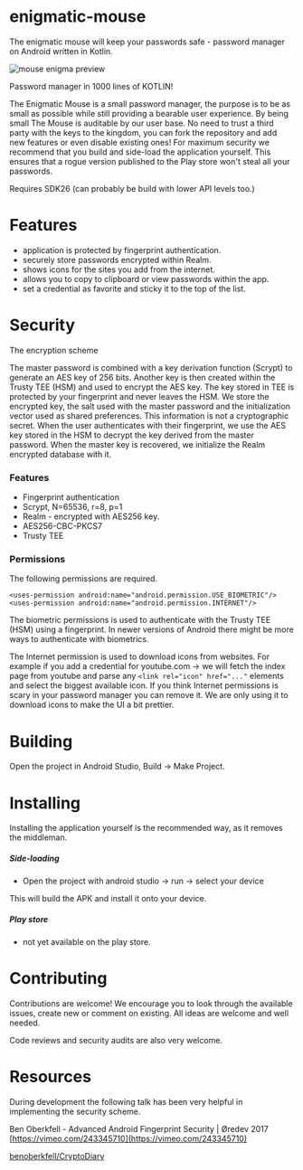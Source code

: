 # enigmatic-mouse
The enigmatic mouse will keep your passwords safe - password manager on Android written in Kotlin.

![mouse enigma preview](https://raw.githubusercontent.com/codingchili/enigmatic-mouse/master/preview.jpg "Current snapshot version")

Password manager in 1000 lines of KOTLIN!

The Enigmatic Mouse is a small password manager, the purpose is to be as small as possible
while still providing a bearable user experience. By being small The Mouse is auditable by
our user base. No need to trust a third party with the keys to the kingdom, you can fork
the repository and add new features or even disable existing ones! For maximum security
we recommend that you build and side-load the application yourself. This ensures that
a rogue version published to the Play store won't steal all your passwords.

Requires SDK26 (can probably be build with lower API levels too.)

# Features
- application is protected by fingerprint authentication.
- securely store passwords encrypted within Realm.
- shows icons for the sites you add from the internet.
- allows you to copy to clipboard or view passwords within the app.
- set a credential as favorite and sticky it to the top of the list.

# Security
The encryption scheme

The master password is combined with a key derivation function (Scrypt) to generate an AES key of 256 bits.
Another key is then created within the Trusty TEE (HSM) and used to encrypt the AES key.
The key stored in TEE is protected by your fingerprint and never leaves the HSM.
We store the encrypted key, the salt used with the master password and the 
initialization vector used as shared preferences. This information is not a 
cryptographic secret. When the user authenticates with their fingerprint, we use the
AES key stored in the HSM to decrypt the key derived from the master password. When the
master key is recovered, we initialize the Realm encrypted database with it.

### Features
- Fingerprint authentication
- Scrypt, N=65536, r=8, p=1
- Realm - encrypted with AES256 key.
- AES256-CBC-PKCS7
- Trusty TEE

### Permissions

The following permissions are required.
```
<uses-permission android:name="android.permission.USE_BIOMETRIC"/>
<uses-permission android:name="android.permission.INTERNET"/>
```

The biometric permissions is used to authenticate with the Trusty TEE (HSM)
using a fingerprint. In newer versions of Android there might be more ways
to authenticate with biometrics.

The Internet permission is used to download icons from websites. For example
if you add a credential for youtube.com -> we will fetch the index page from 
youtube and parse any `<link rel="icon" href="..."` elements and select the 
biggest available icon. If you think Internet permissions is scary in your password
manager you can remove it. We are only using it to download icons to make the UI
a bit prettier.

# Building
Open the project in Android Studio, Build -> Make Project.

# Installing

Installing the application yourself is the recommended way, as it removes the middleman.

##### Side-loading
- Open the project with android studio -> run -> select your device

This will build the APK and install it onto your device.

##### Play store
- not yet available on the play store.

# Contributing
Contributions are welcome! We encourage you to look through the available issues,
create new or comment on existing. All ideas are welcome and well needed.

Code reviews and security audits are also very welcome.

# Resources
During development the following talk has been very helpful in implementing the security scheme.

Ben Oberkfell - Advanced Android Fingerprint Security | Øredev 2017
[https://vimeo.com/243345710](https://vimeo.com/243345710)

[benoberkfell/CryptoDiary](https://github.com/benoberkfell/CryptoDiary)
